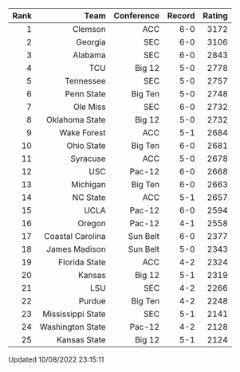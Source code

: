 | Rank  | Team                 | Conference           | Record   | Rating |
| ---:  | ---:                 | ---:                 | ---:     | ---:   |
| 1     | Clemson              | ACC                  | 6-0      | 3172   |
| 2     | Georgia              | SEC                  | 6-0      | 3106   |
| 3     | Alabama              | SEC                  | 6-0      | 2843   |
| 4     | TCU                  | Big 12               | 5-0      | 2778   |
| 5     | Tennessee            | SEC                  | 5-0      | 2757   |
| 6     | Penn State           | Big Ten              | 5-0      | 2748   |
| 7     | Ole Miss             | SEC                  | 6-0      | 2732   |
| 8     | Oklahoma State       | Big 12               | 5-0      | 2732   |
| 9     | Wake Forest          | ACC                  | 5-1      | 2684   |
| 10    | Ohio State           | Big Ten              | 6-0      | 2681   |
| 11    | Syracuse             | ACC                  | 5-0      | 2678   |
| 12    | USC                  | Pac-12               | 6-0      | 2668   |
| 13    | Michigan             | Big Ten              | 6-0      | 2663   |
| 14    | NC State             | ACC                  | 5-1      | 2657   |
| 15    | UCLA                 | Pac-12               | 6-0      | 2594   |
| 16    | Oregon               | Pac-12               | 4-1      | 2558   |
| 17    | Coastal Carolina     | Sun Belt             | 6-0      | 2377   |
| 18    | James Madison        | Sun Belt             | 5-0      | 2343   |
| 19    | Florida State        | ACC                  | 4-2      | 2324   |
| 20    | Kansas               | Big 12               | 5-1      | 2319   |
| 21    | LSU                  | SEC                  | 4-2      | 2266   |
| 22    | Purdue               | Big Ten              | 4-2      | 2248   |
| 23    | Mississippi State    | SEC                  | 5-1      | 2141   |
| 24    | Washington State     | Pac-12               | 4-2      | 2128   |
| 25    | Kansas State         | Big 12               | 5-1      | 2124   |

Updated 10/08/2022 23:15:11
